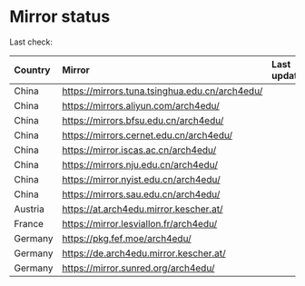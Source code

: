 <script src="./time.js"></script>
# Mirror status
Last check: <script type="text/javascript">localize(1731738595.0856977);</script>

|Country|Mirror|Last update|
|:------|:-----|:----------|
|China|https://mirrors.tuna.tsinghua.edu.cn/arch4edu/|<script type="text/javascript">localize(1731696139);</script>|
|China|https://mirrors.aliyun.com/arch4edu/|<script type="text/javascript">localize(1731696139);</script>|
|China|https://mirrors.bfsu.edu.cn/arch4edu/|<script type="text/javascript">localize(1731696139);</script>|
|China|https://mirrors.cernet.edu.cn/arch4edu/|<script type="text/javascript">localize(1731696139);</script>|
|China|https://mirror.iscas.ac.cn/arch4edu/|<script type="text/javascript">localize(1731696139);</script>|
|China|https://mirrors.nju.edu.cn/arch4edu/|<script type="text/javascript">localize(1731653531);</script>|
|China|https://mirror.nyist.edu.cn/arch4edu/|<script type="text/javascript">localize(1731696139);</script>|
|China|https://mirrors.sau.edu.cn/arch4edu/|<script type="text/javascript">localize(1729319991);</script>|
|Austria|https://at.arch4edu.mirror.kescher.at/|<script type="text/javascript">localize(1731696139);</script>|
|France|https://mirror.lesviallon.fr/arch4edu/|<script type="text/javascript">localize(1731696139);</script>|
|Germany|https://pkg.fef.moe/arch4edu/|<script type="text/javascript">localize(1731696139);</script>|
|Germany|https://de.arch4edu.mirror.kescher.at/|<script type="text/javascript">localize(1731696139);</script>|
|Germany|https://mirror.sunred.org/arch4edu/|<script type="text/javascript">localize(1731696139);</script>|

<script src="./tablefilter/tablefilter.js"></script>
<script src="./table.js"></script>